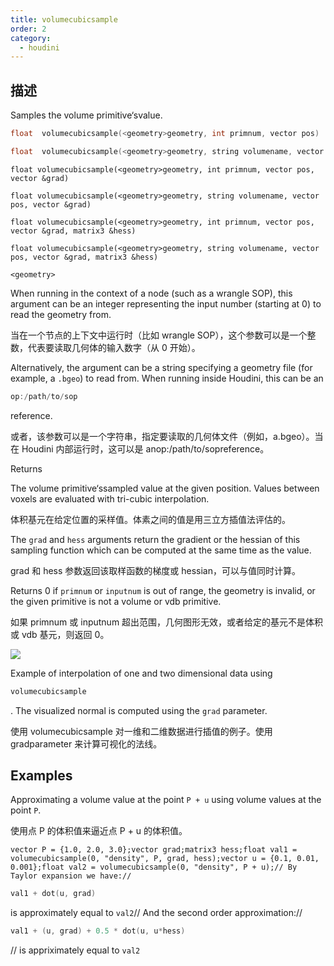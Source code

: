 ```yaml
---
title: volumecubicsample
order: 2
category:
  - houdini
---
```

    
## 描述

Samples the volume primitive‘svalue.

```c
float  volumecubicsample(<geometry>geometry, int primnum, vector pos)
```

```c
float  volumecubicsample(<geometry>geometry, string volumename, vector pos)
```

`float volumecubicsample(<geometry>geometry, int primnum, vector pos, vector &grad)`

`float volumecubicsample(<geometry>geometry, string volumename, vector pos, vector &grad)`

`float volumecubicsample(<geometry>geometry, int primnum, vector pos, vector &grad, matrix3 &hess)`

`float volumecubicsample(<geometry>geometry, string volumename, vector pos, vector &grad, matrix3 &hess)`

`<geometry>`

When running in the context of a node (such as a wrangle SOP), this argument
can be an integer representing the input number (starting at 0) to read the
geometry from.

当在一个节点的上下文中运行时（比如 wrangle SOP），这个参数可以是一个整数，代表要读取几何体的输入数字（从 0 开始）。

Alternatively, the argument can be a string specifying a geometry file (for
example, a `.bgeo`) to read from. When running inside Houdini, this can be an

```c
op:/path/to/sop
```

reference.

或者，该参数可以是一个字符串，指定要读取的几何体文件（例如，a.bgeo）。当在 Houdini 内部运行时，这可以是 anop:/path/to/sopreference。

Returns

The volume primitive‘ssampled value at the given position. Values between
voxels are evaluated with tri-cubic interpolation.

体积基元在给定位置的采样值。体素之间的值是用三立方插值法评估的。

The `grad` and `hess` arguments return the gradient or the hessian of this
sampling function which can be computed at the same time as the value.

grad 和 hess 参数返回该取样函数的梯度或 hessian，可以与值同时计算。

Returns 0 if `primnum` or `inputnum` is out of range, the geometry is invalid,
or the given primitive is not a volume or vdb primitive.

如果 primnum 或 inputnum 超出范围，几何图形无效，或者给定的基元不是体积或 vdb 基元，则返回 0。

![](../../images/vex/volumecubicsample.png)

Example of interpolation of one and two dimensional data using

```c
volumecubicsample
```

. The visualized normal is computed using the `grad`
parameter.

使用 volumecubicsample 对一维和二维数据进行插值的例子。使用 gradparameter 来计算可视化的法线。

## Examples

Approximating a volume value at the point `P + u` using volume values at the
point `P`.

使用点 P 的体积值来逼近点 P + u 的体积值。

    vector P = {1.0, 2.0, 3.0};vector grad;matrix3 hess;float val1 = volumecubicsample(0, "density", P, grad, hess);vector u = {0.1, 0.01, 0.001};float val2 = volumecubicsample(0, "density", P + u);// By Taylor expansion we have://

```c
val1 + dot(u, grad)
```

is approximately equal to `val2`// And the second order approximation://

```c
val1 + (u, grad) + 0.5 * dot(u, u*hess)
```

// is appriximately equal to `val2`
